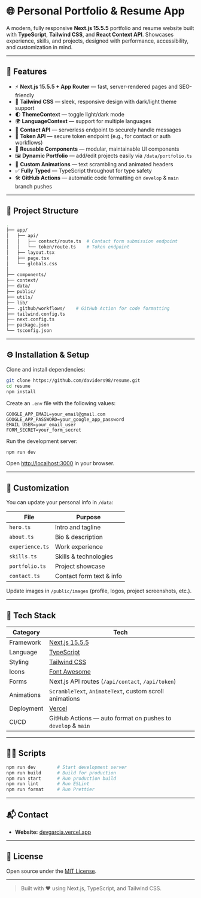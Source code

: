 # 🌐 Personal Portfolio & Resume App

A modern, fully responsive **Next.js 15.5.5** portfolio and resume website built with **TypeScript**, **Tailwind CSS**, and **React Context API**.
Showcases experience, skills, and projects, designed with performance, accessibility, and customization in mind.

---

## 🚀 Features

- ⚡ **Next.js 15.5.5 + App Router** — fast, server-rendered pages and SEO-friendly
- 🎨 **Tailwind CSS** — sleek, responsive design with dark/light theme support
- 🌓 **ThemeContext** — toggle light/dark mode
- 🌍 **LanguageContext** — support for multiple languages
- 💌 **Contact API** — serverless endpoint to securely handle messages
- 🔐 **Token API** — secure token endpoint (e.g., for contact or auth workflows)
- 🧰 **Reusable Components** — modular, maintainable UI components
- 🖼️ **Dynamic Portfolio** — add/edit projects easily via `/data/portfolio.ts`
- 🧩 **Custom Animations** — text scrambling and animated headers
- ✅ **Fully Typed** — TypeScript throughout for type safety
- 🛠 **GitHub Actions** — automatic code formatting on `develop` & `main` branch pushes

---

## 🧱 Project Structure

```bash
.
├── app/
│   ├── api/
│   │   ├── contact/route.ts  # Contact form submission endpoint
│   │   └── token/route.ts    # Token endpoint
│   ├── layout.tsx
│   ├── page.tsx
│   └── globals.css
│
├── components/
├── context/
├── data/
├── public/
├── utils/
├── lib/
├── .github/workflows/    # GitHub Action for code formatting
├── tailwind.config.ts
├── next.config.ts
├── package.json
└── tsconfig.json
```

---

## ⚙️ Installation & Setup

Clone and install dependencies:

```bash
git clone https://github.com/daviders98/resume.git
cd resume
npm install
```

Create an `.env` file with the following values:

```env
GOOGLE_APP_EMAIL=your_email@gmail.com
GOOGLE_APP_PASSWORD=your_google_app_password
EMAIL_USER=your_email_user
FORM_SECRET=your_form_secret
```

Run the development server:

```bash
npm run dev
```

Open [http://localhost:3000](http://localhost:3000) in your browser.

---

## 🧩 Customization

You can update your personal info in `/data`:

| File            | Purpose                  |
| --------------- | ------------------------ |
| `hero.ts`       | Intro and tagline        |
| `about.ts`      | Bio & description        |
| `experience.ts` | Work experience          |
| `skills.ts`     | Skills & technologies    |
| `portfolio.ts`  | Project showcase         |
| `contact.ts`    | Contact form text & info |

Update images in `/public/images` (profile, logos, project screenshots, etc.).

---

## 🧠 Tech Stack

| Category   | Tech                                                         |
| ---------- | ------------------------------------------------------------ |
| Framework  | [Next.js 15.5.5](https://nextjs.org/)                        |
| Language   | [TypeScript](https://www.typescriptlang.org/)                |
| Styling    | [Tailwind CSS](https://tailwindcss.com/)                     |
| Icons      | [Font Awesome](https://fontawesome.com/)                     |
| Forms      | Next.js API routes (`/api/contact`, `/api/token`)            |
| Animations | `ScrambleText`, `AnimateText`, custom scroll animations      |
| Deployment | [Vercel](https://vercel.com/)                                |
| CI/CD      | GitHub Actions — auto format on pushes to `develop` & `main` |

---

## 🧑‍💻 Scripts

```bash
npm run dev        # Start development server
npm run build      # Build for production
npm run start      # Run production build
npm run lint       # Run ESLint
npm run format     # Run Prettier
```

---

## 📬 Contact

- **Website:** [devgarcia.vercel.app](devgarcia.vercel.app/)

---

## 🖤 License

Open source under the [MIT License](LICENSE).

---

> Built with ❤️ using Next.js, TypeScript, and Tailwind CSS.
